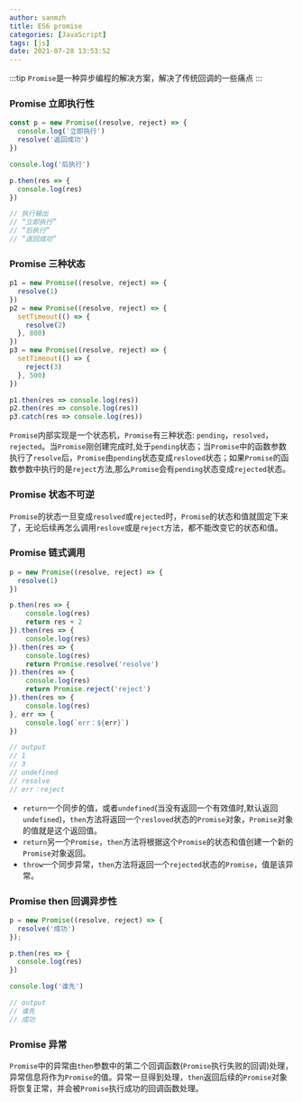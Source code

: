 ```yaml
---
author: sanmzh
title: ES6 promise
categories: [JavaScript]
tags: [js]
date: 2021-07-28 13:53:52
---
```


<Boxx changeTime="30000"/>

:::tip
`Promise`是一种异步编程的解决方案，解决了传统回调的一些痛点
:::

### Promise 立即执行性
```js
const p = new Promise((resolve, reject) => {
  console.log('立即执行')
  resolve('返回成功')
})

console.log('后执行')

p.then(res => {
  console.log(res)
})

// 执行输出
// “立即执行”
// “后执行”
// “返回成功”
```

### Promise 三种状态
```js
p1 = new Promise((resolve, reject) => {
  resolve(1)
})
p2 = new Promise((resolve, reject) => {
  setTimeout(() => {
    resolve(2)
  }, 800)
})
p3 = new Promise((resolve, reject) => {
  setTimeout(() => {
    reject(3)
  }, 500)
})

p1.then(res => console.log(res))
p2.then(res => console.log(res))
p3.catch(res => console.log(res))
```
`Promise`内部实现是一个状态机，`Promise`有三种状态: `pending`，`resolved`，`rejected`。当`Promise`刚创建完成时,处于`pending`状态；当`Promise`中的函数参数执行了`resolve`后，`Promise`由`pending`状态变成`resloved`状态；如果`Promise`的函数参数中执行的是`reject`方法,那么`Promise`会有`pending`状态变成`rejected`状态。

### Promise 状态不可逆
`Promise`的状态一旦变成`resolved`或`rejected`时，`Promise`的状态和值就固定下来了，无论后续再怎么调用`reslove`或是`reject`方法，都不能改变它的状态和值。

### Promise 链式调用
```js
p = new Promise((resolve, reject) => {
  resolve(1)
})

p.then(res => {
    console.log(res)
    return res + 2
}).then(res => {
    console.log(res)
}).then(res => {
    console.log(res)
    return Promise.resolve('resolve')
}).then(res => {
    console.log(res)
    return Promise.reject('reject')
}).then(res => {
    console.log(res)
}, err => {
    console.log(`err：${err}`)
})

// output
// 1
// 3
// undefined
// resolve
// err：reject
```
- `return`一个同步的值，或者`undefined`(当没有返回一个有效值时,默认返回`undefined`)，`then`方法将返回一个`resloved`状态的`Promise`对象，`Promise`对象的值就是这个返回值。
- `return`另一个`Promise`，`then`方法将根据这个`Promise`的状态和值创建一个新的`Promise`对象返回。
- `throw`一个同步异常，`then`方法将返回一个`rejected`状态的`Promise`，值是该异常。

### Promise then 回调异步性
```js
p = new Promise((resolve, reject) => {
  resolve('成功')
});

p.then(res => {
  console.log(res)
})

console.log('谁先')

// output
// 谁先
// 成功
```

### Promise 异常
`Promise`中的异常由`then`参数中的第二个回调函数(`Promise`执行失败的回调)处理，异常信息将作为`Promise`的值。异常一旦得到处理，`then`返回后续的`Promise`对象将恢复正常，并会被`Promise`执行成功的回调函数处理。